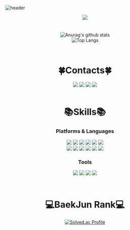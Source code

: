 <!--
**pilo6044/pilo6044** is a ✨ _special_ ✨ repository because its `README.md` (this file) appears on your GitHub profile.

Here are some ideas to get you started:

- 🔭 I’m currently working on ...
- 🌱 I’m currently learning ...
- 👯 I’m looking to collaborate on ...
- 🤔 I’m looking for help with ...
- 💬 Ask me about ...
- 📫 How to reach me: ...
- 😄 Pronouns: ...
- ⚡ Fun fact: ...
-->
![header](https://capsule-render.vercel.app/api?type=soft&color=eafdb4&text=OneCozy&animation=blink&height=150&section=header&fontSize=70&fontColor=c1ccfa)
<div align="center">
  <a href="https://hits.seeyoufarm.com"><img src="https://hits.seeyoufarm.com/api/count/incr/badge.svg?url=https%3A%2F%2Fgithub.com%2Fpilo6044%2Fhit-counter&count_bg=%23C1CCFA&title_bg=%236F706D&icon=github.svg&icon_color=%23FFFFFF&title=Hits&edge_flat=false"/></a>
</div>

#

<div align="center">
  
  ![Anurag's github stats](https://github-readme-stats.vercel.app/api?username=OneCosy&show_icons=true&theme=vue)  
  ![Top Langs](https://github-readme-stats.vercel.app/api/top-langs/?username=OneCosy&layout=compact&theme=vue)
  
</div>

<br>

<div align="center"> 
  
  # 🍀Contacts🍀
  
  <a href="https://onecosy.github.io/" target="_blank"><img src="https://img.shields.io/badge/BLOG-181717?style=plastic&logo=Github&logoColor=white"/></a> 
  <a href="https://www.instagram.com/0903____________/" target="_blank"><img src="https://img.shields.io/badge/Instagram-E4405F?style=plastic&logo=Instagram&logoColor=white"/></a> 
  <a href="https://www.facebook.com/profile.php?id=100005054852913" target="_blank"><img    src="https://img.shields.io/badge/Facebook-1877F2?style=plastic&logo=Facebook&logoColor=white"/></a>
  <a href="mailto:tkdwls891@naver.com"><img src="https://img.shields.io/badge/Gmail-d14836?style=plastic&logo=Gmail&logoColor=white&link=tkdwls891@naver.com"/></a>
  <br><br>
  
  # 📚Skills📚
  ### Platforms & Languages
  
  <a href="#"><img src="https://img.shields.io/badge/C-A8B9CC?style=plastic&logo=C&logoColor=white"/></a>
  <a href="#"><img src="https://img.shields.io/badge/Java-007396?style=plastic&logo=OpenJDK&logoColor=white"/></a>
  <a href="#"><img src="https://img.shields.io/badge/C%23-239120?style=plastic&logo=C Sharp&logoColor=white"/></a>
  <a href="#"><img src="https://img.shields.io/badge/HTML-E34F26?style=plastic&logo=HTML5&logoColor=white"/></a>
  <a href="#"><img src="https://img.shields.io/badge/CSS-1572B6?style=plastic&logo=CSS3&logoColor=white"/></a>
  <a href="#"><img src="https://img.shields.io/badge/Android-3DDC84?style=plastic&logo=Android&logoColor=white"/></a>
  <br>
  <a href="#"><img src="https://img.shields.io/badge/Linux-FCC624?style=plastic&logo=Linux&logoColor=white"/></a>
  <a href="#"><img src="https://img.shields.io/badge/Mysql-E6B91E?style=plastic&logo=MySql&logoColor=white"/></a>
  <a href="#"><img src="https://img.shields.io/badge/JS-F7DF1E?style=plastic&logo=JavaScript&logoColor=white"/></a>
  <a href="#"><img src="https://img.shields.io/badge/Spring-6DB33F?style=plastic&logo=Spring&logoColor=white"/></a>
  <a href="#"><img src="https://img.shields.io/badge/SpringBoot-6DB33F?style=plastic&logo=SpringBoot&logoColor=white"/></a>
  <a href="#"><img src="https://img.shields.io/badge/React-61DAFB?style=plastic&logo=React&logoColor=white"/></a>
  
  
  ### Tools
  <a href="#"><img src="https://img.shields.io/badge/VISUAL STUDIO-5C2D91?style=plastic&logo=VISUAL STUDIO&logoColor=white"/></a>
  <a href="#"><img src="https://img.shields.io/badge/ANDROID STUDIO-3DDC84?style=plastic&logo=Android Studio&logoColor=white"/></a>
  <a href="#"><img src="https://img.shields.io/badge/ECLIPSE IDE-2C2255?style=plastic&logo=ECLIPSE IDE&logoColor=white"/></a>
  <a href="#"><img src="https://img.shields.io/badge/IntelliJIDEA-000000?style=plastic&logo=IntelliJIDEA&logoColor=white"/></a>
</div>

<br>

<div align="center">
  
  # 💻BaekJun Rank💻
  
  [![Solved.ac Profile](http://mazassumnida.wtf/api/v2/generate_badge?boj=pilo37)](https://solved.ac/pilo37/)
  
</div>
